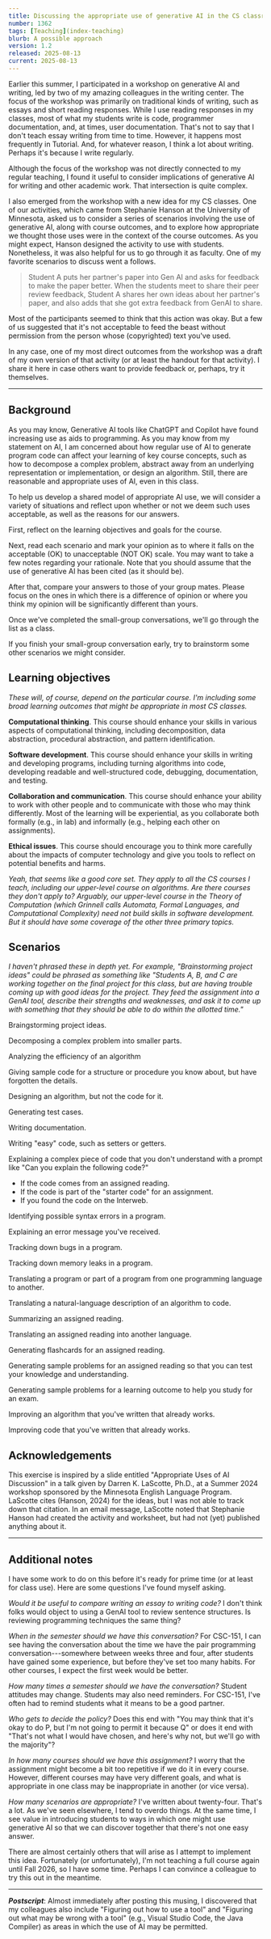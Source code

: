 ```yaml
---
title: Discussing the appropriate use of generative AI in the CS classroom
number: 1362
tags: [Teaching](index-teaching)
blurb: A possible approach
version: 1.2
released: 2025-08-13
current: 2025-08-13
---
```

Earlier this summer, I participated in a workshop on generative AI and writing, led by two of my amazing colleagues in the writing center. The focus of the workshop was primarily on traditional kinds of writing, such as essays and short reading responses. While I use reading responses in my classes, most of what my students write is code, programmer documentation, and, at times, user documentation. That's not to say that I don't teach essay writing from time to time. However, it happens most frequently in Tutorial. And, for whatever reason, I think a lot about writing. Perhaps it's because I write regularly.

Although the focus of the workshop was not directly connected to my regular teaching, I found it useful to consider implications of generative AI for writing and other academic work. That intersection is quite complex.

I also emerged from the workshop with a new idea for my CS classes. One of our activities, which came from Stephanie Hanson at the University of Minnesota, asked us to consider a series of scenarios involving the use of generative AI, along with course outcomes, and to explore how appropriate we thought those uses were in the context of the course outcomes. As you might expect, Hanson designed the activity to use with students. Nonetheless, it was also helpful for us to go through it as faculty. One of my favorite scenarios to discuss went a follows.

> Student A puts her partner's paper into Gen AI and asks for feedback to make the paper better. When the students meet to share their peer review feedback, Student A shares her own ideas about her partner's paper, and also adds that she got extra feedback from GenAI to share.

Most of the participants seemed to think that this action was okay. But a few of us suggested that it's not acceptable to feed the beast without permission from the person whose (copyrighted) text you've used.

In any case, one of my most direct outcomes from the workshop was a draft of my own version of that activity (or at least the handout for that activity). I share it here in case others want to provide feedback or, perhaps, try it themselves.

---

Background
----------

As you may know, Generative AI tools like ChatGPT and Copilot have found increasing use as aids to programming. As you may know from my statement on AI, I am concerned about how regular use of AI to generate program code can affect your learning of key course concepts, such as how to decompose a complex problem, abstract away from an underlying representation or implementation, or design an algorithm. Still, there are reasonable and appropriate uses of AI, even in this class.

To help us develop a shared model of appropriate AI use, we will consider a variety of situations and reflect upon whether or not we deem such uses acceptable, as well as the reasons for our answers.

First, reflect on the learning objectives and goals for the course.

Next, read each scenario and mark your opinion as to where it falls on the acceptable (OK) to unacceptable (NOT OK) scale. You may want to take a few notes regarding your rationale. Note that you should assume that the use of generative AI has been cited (as it should be).

After that, compare your answers to those of your group mates. Please focus on the ones in which there is a difference of opinion or where you think my opinion will be significantly different than yours. 

Once we've completed the small-group conversations, we'll go through the list as a class. 

If you finish your small-group conversation early, try to brainstorm some other scenarios we might consider.

Learning objectives
-------------------

_These will, of course, depend on the particular course. I'm including some broad learning outcomes that might be appropriate in most CS classes._

**Computational thinking**. This course should enhance your skills in various aspects of computational thinking, including decomposition, data abstraction, procedural abstraction, and pattern identification.

**Software development**. This course should enhance your skills in writing and developing programs, including turning algorithms into code, developing readable and well-structured code, debugging, documentation, and testing.

**Collaboration and communication**. This course should enhance your ability to work with other people and to communicate with those who may think differently. Most of the learning will be experiential, as you collaborate both formally (e.g., in lab) and informally (e.g., helping each other on assignments).

**Ethical issues**. This course should encourage you to think more carefully about the impacts of computer technology and give you tools to reflect on potential benefits and harms.

_Yeah, that seems like a good core set. They apply to all the CS courses I teach, including our upper-level course on algorithms. Are there courses they don't apply to? Arguably, our upper-level course in the Theory of Computation (which Grinnell calls *Automata, Formal Languages, and Computational Complexity*) need not build skills in software development. But it should have some coverage of the other three primary topics._

Scenarios
---------

_I haven't phrased these in depth yet. For example, "Brainstorming project ideas" could be phrased as something like "Students A, B, and C are working together on the final project for this class, but are having trouble coming up with good ideas for the project. They feed the assignment into a GenAI tool, describe their strengths and weaknesses, and ask it to come up with something that they should be able to do within the allotted time."_

Braingstorming project ideas.

Decomposing a complex problem into smaller parts.

Analyzing the efficiency of an algorithm

Giving sample code for a structure or procedure you know about, but have forgotten the details.

Designing an algorithm, but not the code for it.

Generating test cases.

Writing documentation.

Writing "easy" code, such as setters or getters.

Explaining a complex piece of code that you don't understand with a prompt like "Can you explain the following code?"

* If the code comes from an assigned reading.
* If the code is part of the "starter code" for an assignment.
* If you found the code on the Interweb.

Identifying possible syntax errors in a program.

Explaining an error message you've received.

Tracking down bugs in a program.

Tracking down memory leaks in a program.

Translating a program or part of a program from one programming language to another.

Translating a natural-language description of an algorithm to code.

Summarizing an assigned reading.

Translating an assigned reading into another language.

Generating flashcards for an assigned reading.

Generating sample problems for an assigned reading so that you can test your knowledge and understanding.

Generating sample problems for a learning outcome to help you study for an exam.

Improving an algorithm that you've written that already works.

Improving code that you've written that already works.

Acknowledgements
----------------

This exercise is inspired by a slide entitled "Appropriate Uses of AI Discussion" in a talk given by Darren K. LaScotte, Ph.D., at a Summer 2024 workshop sponsored by the Minnesota English Language Program. LaScotte cites (Hanson, 2024) for the ideas, but I was not able to track down that citation. In an email message, LaScotte noted that Stephanie Hanson had created the activity and worksheet, but had not (yet) published anything about it.

---

Additional notes
----------------

I have some work to do on this before it's ready for prime time (or at least for class use). Here are some questions I've found myself asking.

_Would it be useful to compare writing an essay to writing code?_ I don't think folks would object to using a GenAI tool to review sentence structures. Is reviewing programming techniques the same thing?

_When in the semester should we have this conversation?_ For CSC-151, I can see having the conversation about the time we have the pair programming conversation---somewhere between weeks three and four, after students have gained some experience, but before they've set too many habits. For other courses, I expect the first week would be better.

_How many times a semester should we have the conversation?_ Student attitudes may change. Students may also need reminders. For CSC-151, I've often had to remind students what it means to be a good partner.

_Who gets to decide the policy?_ Does this end with "You may think that it's okay to do P, but I'm not going to permit it because Q" or does it end with "That's not what I would have chosen, and here's why not, but we'll go with the majority"?

_In how many courses should we have this assignment?_ I worry that the assignment might become a bit too repetitive if we do it in every course. However, different courses may have very different goals, and what is appropriate in one class may be inappropriate in another (or vice versa).

_How many scenarios are appropriate?_ I've written about twenty-four. That's a lot. As we've seen elsewhere, I tend to overdo things. At the same time, I see value in introducing students to ways in which one might use generative AI so that we can discover together that there's not one easy answer.

There are almost certainly others that will arise as I attempt to implement this idea. Fortunately (or unfortunately), I'm not teaching a full course again until Fall 2026, so I have some time. Perhaps I can convince a colleague to try this out in the meantime.

---

**_Postscript_**: Almost immediately after posting this musing, I discovered that my colleagues also include "Figuring out how to use a tool" and "Figuring out what may be wrong with a tool" (e.g., Visual Studio Code, the Java Compiler) as areas in which the use of AI may be permitted.
